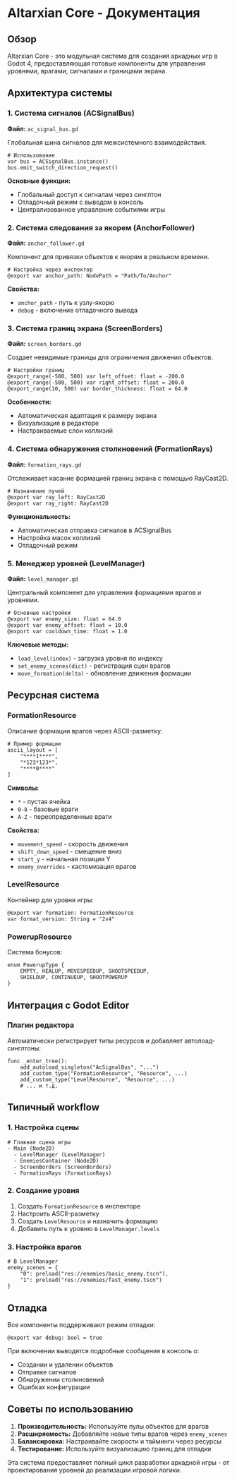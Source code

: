 # Altarxian Core - Документация

## Обзор

Altarxian Core - это модульная система для создания аркадных игр в Godot 4, предоставляющая готовые компоненты для управления уровнями, врагами, сигналами и границами экрана.

## Архитектура системы

### 1. Система сигналов (ACSignalBus)

**Файл:** `ac_signal_bus.gd`

Глобальная шина сигналов для межсистемного взаимодействия.

```gdscript
# Использование
var bus = ACSignalBus.instance()
bus.emit_switch_direction_request()
```

**Основные функции:**
- Глобальный доступ к сигналам через синглтон
- Отладочный режим с выводом в консоль
- Централизованное управление событиями игры

### 2. Система следования за якорем (AnchorFollower)

**Файл:** `anchor_follower.gd`

Компонент для привязки объектов к якорям в реальном времени.

```gdscript
# Настройка через инспектор
@export var anchor_path: NodePath = "Path/To/Anchor"
```

**Свойства:**
- `anchor_path` - путь к узлу-якорю
- `debug` - включение отладочного вывода

### 3. Система границ экрана (ScreenBorders)

**Файл:** `screen_borders.gd`

Создает невидимые границы для ограничения движения объектов.

```gdscript
# Настройки границ
@export_range(-500, 500) var left_offset: float = -200.0
@export_range(-500, 500) var right_offset: float = 200.0
@export_range(10, 500) var border_thickness: float = 64.0
```

**Особенности:**
- Автоматическая адаптация к размеру экрана
- Визуализация в редакторе
- Настраиваемые слои коллизий

### 4. Система обнаружения столкновений (FormationRays)

**Файл:** `formation_rays.gd`

Отслеживает касание формацией границ экрана с помощью RayCast2D.

```gdscript
# Назначение лучей
@export var ray_left: RayCast2D
@export var ray_right: RayCast2D
```

**Функциональность:**
- Автоматическая отправка сигналов в ACSignalBus
- Настройка масок коллизий
- Отладочный режим

### 5. Менеджер уровней (LevelManager)

**Файл:** `level_manager.gd`

Центральный компонент для управления формациями врагов и уровнями.

```gdscript
# Основные настройки
@export var enemy_size: float = 64.0
@export var enemy_offset: float = 10.0
@export var cooldown_time: float = 1.0
```

**Ключевые методы:**
- `load_level(index)` - загрузка уровня по индексу
- `set_enemy_scenes(dict)` - регистрация сцен врагов
- `move_formation(delta)` - обновление движения формации

## Ресурсная система

### FormationResource

Описание формации врагов через ASCII-разметку:

```gdscript
# Пример формации
ascii_layout = [
	"****1****",
	"*123*123*", 
    "****0****"
]
```

**Символы:**
- `*` - пустая ячейка
- `0-8` - базовые враги
- `A-Z` - переопределенные враги

**Свойства:**
- `movement_speed` - скорость движения
- `shift_down_speed` - смещение вниз
- `start_y` - начальная позиция Y
- `enemy_overrides` - кастомизация врагов

### LevelResource

Контейнер для уровня игры:

```gdscript
@export var formation: FormationResource
var format_version: String = "2v4"
```

### PowerupResource

Система бонусов:

```gdscript
enum PowerupType {
	EMPTY, HEALUP, MOVESPEEDUP, SHOOTSPEEDUP, 
	SHIELDUP, CONTINUEUP, SHOOTPOWERUP
}
```

## Интеграция с Godot Editor

### Плагин редактора

Автоматически регистрирует типы ресурсов и добавляет автолоад-синглтоны:

```gdscript
func _enter_tree():
	add_autoload_singleton("AcSignalBus", "...")
	add_custom_type("FormationResource", "Resource", ...)
	add_custom_type("LevelResource", "Resource", ...)
	# ... и т.д.
```

## Типичный workflow

### 1. Настройка сцены

```gdscript
# Главная сцена игры
- Main (Node2D)
  - LevelManager (LevelManager)
  - EnemiesContainer (Node2D)
  - ScreenBorders (ScreenBorders) 
  - FormationRays (FormationRays)
```

### 2. Создание уровня

1. Создать `FormationResource` в инспекторе
2. Настроить ASCII-разметку
3. Создать `LevelResource` и назначить формацию
4. Добавить путь к уровню в `LevelManager.levels`

### 3. Настройка врагов

```gdscript
# В LevelManager
enemy_scenes = {
	"0": preload("res://enemies/basic_enemy.tscn"),
	"1": preload("res://enemies/fast_enemy.tscn")
}
```

## Отладка

Все компоненты поддерживают режим отладки:

```gdscript
@export var debug: bool = true
```

При включении выводятся подробные сообщения в консоль о:
- Создании и удалении объектов
- Отправке сигналов
- Обнаружении столкновений
- Ошибках конфигурации

## Советы по использованию

1. **Производительность:** Используйте пулы объектов для врагов
2. **Расширяемость:** Добавляйте новые типы врагов через `enemy_scenes`
3. **Балансировка:** Настраивайте скорости и тайминги через ресурсы
4. **Тестирование:** Используйте визуализацию границ для отладки

Эта система предоставляет полный цикл разработки аркадной игры - от проектирования уровней до реализации игровой логики.
